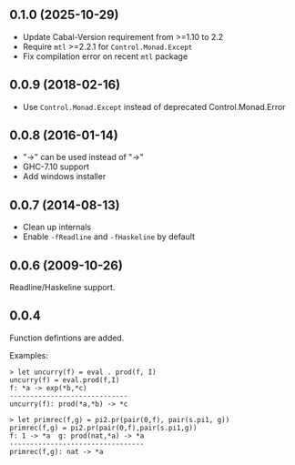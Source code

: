 0.1.0 (2025-10-29)
-------------------------------

* Update Cabal-Version requirement from >=1.10 to 2.2
* Require `mtl` >=2.2.1 for `Control.Monad.Except`
* Fix compilation error on recent `mtl` package

0.0.9 (2018-02-16)
-------------------------------

* Use `Control.Monad.Except` instead of deprecated Control.Monad.Error

0.0.8 (2016-01-14)
-------------------------------

* "→" can be used instead of "->"
* GHC-7.10 support
* Add windows installer

0.0.7 (2014-08-13)
-------------------------------

* Clean up internals
* Enable `-fReadline` and `-fHaskeline` by default

0.0.6 (2009-10-26)
-------------------------------

Readline/Haskeline support.

0.0.4
-------------------------------

Function defintions are added.

Examples:

    > let uncurry(f) = eval . prod(f, I)
    uncurry(f) = eval.prod(f,I)
    f: *a -> exp(*b,*c)
    -----------------------------
    uncurry(f): prod(*a,*b) -> *c

    > let primrec(f,g) = pi2.pr(pair(0,f), pair(s.pi1, g))
    primrec(f,g) = pi2.pr(pair(0,f),pair(s.pi1,g))
    f: 1 -> *a  g: prod(nat,*a) -> *a
    ---------------------------------
    primrec(f,g): nat -> *a
